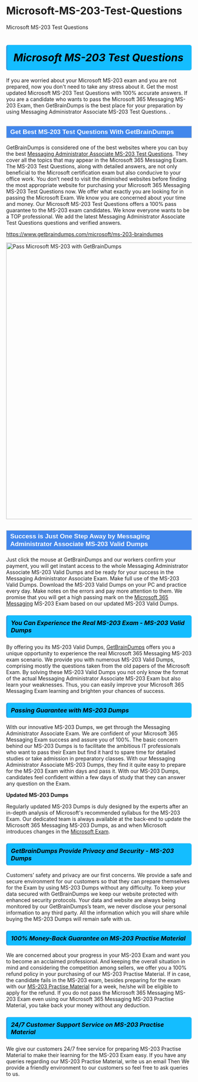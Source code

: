 # Microsoft-MS-203-Test-Questions
Microsoft MS-203 Test Questions
<h1><strong><span style="display: block; color: #000000; background: #14BDFF; border: 0.5px solid #AED6F1; border-left: 3px solid #3498DB; padding: .6em; border-radius: 6px;">                     <em>Microsoft MS-203 <span class="exam_variation">Test Questions</span> </em>                </span></strong>            </h1>                        <p>If you are worried about your Microsoft MS-203 exam and you are not prepared, now you don't need to take any stress about it.             Get the most updated Microsoft MS-203 <span class="exam_variation">Test Questions</span> with 100% accurate answers. If you are a candidate who wants to pass the             Microsoft 365 Messaging MS-203 Exam, then GetBrainDumps is the best place for your preparation by using Messaging Administrator Associate MS-203 <span class="exam_variation">Test Questions</span>. .</p>                        <h2 style="background: #4287ec; border: 1px solid #cccccc; padding: 5px 10px;">                <span style="color: #ffffff;">                    <span style="font-size: 11pt;">                        <span style="line-height: normal;">                            <span style="font-family: Calibri,sans-serif;">                                <strong>                                    <span style="font-size: 13.0pt;">Get Best MS-203 <span class="exam_variation">Test Questions</span> With GetBrainDumps</span>                                </strong>                            </span>                        </span>                    </span>                </span>            </h2>                        <p>GetBrainDumps is considered one of the best websites where you can buy the best <a href="https://www.getbraindumps.com/microsoft/messaging-administrator-associate-braindumps.html">Messaging Administrator Associate MS-203 <span class="exam_variation">Test Questions</span></a>.             They cover all the topics that may appear in the Microsoft 365 Messaging Exam. The MS-203 <span class="exam_variation">Test Questions</span>,             along with detailed answers, are not only beneficial to the Microsoft certification exam but also conducive to your office work.             You don’t need to visit the diminished websites before finding the most appropriate website for purchasing your             Microsoft 365 Messaging MS-203 <span class="exam_variation">Test Questions</span> now. We offer what exactly you are looking for in passing the Microsoft Exam.             We know you are concerned about your time and money. Our Microsoft MS-203 <span class="exam_variation">Test Questions</span> offers a 100% pass guarantee to the             MS-203 exam candidates. We know everyone wants to be a TOP professional. We add the latest Messaging Administrator Associate <span class="exam_variation">Test Questions</span> questions and verified answers.</p>                        <p><a href="https://www.getbraindumps.com/microsoft/ms-203-braindumps">https://www.getbraindumps.com/microsoft/ms-203-braindumps</a></p>                        <p><a href="https://www.getbraindumps.com/"><img src="https://www.getbraindumps.com/images/get-updated-exam-questions-with-discount-getbraindumps.jpg" class="postImage" alt="Pass Microsoft MS-203 with GetBrainDumps" width="750"></a></p>                            <h2 style="background: #4287ec; border: 1px solid #cccccc; padding: 5px 10px;">                <span style="color: #ffffff;">                    <span style="font-size: 11pt;">                        <span style="line-height: normal;">                            <span style="font-family: Calibri,sans-serif;">                                <strong>                                    <span style="font-size: 13.0pt;">Success is Just One Step Away by Messaging Administrator Associate MS-203 <span class="exam_variation2">Valid Dumps</span></span>                                </strong>                            </span>                        </span>                    </span>                </span>            </h2>                        <p>Just click the mouse at GetBrainDumps and our workers confirm your payment, you will get instant access to the whole Messaging Administrator Associate MS-203 <span class="exam_variation2">Valid Dumps</span>             and be ready for your success in the Messaging Administrator Associate Exam. Make full use of the MS-203 <span class="exam_variation2">Valid Dumps</span>. Download the MS-203 <span class="exam_variation2">Valid Dumps</span> on your             PC and practice every day. Make notes on the errors and pay more attention to them. We promise that you will get a high passing mark on the             <a href="https://www.getbraindumps.com/microsoft/ms-203-braindumps">Microsoft 365 Messaging</a> MS-203 Exam based on our updated MS-203 <span class="exam_variation2">Valid Dumps</span>.</p>                        <h3>                <strong>                    <span style="display: block; color: #000000; background: #14BDFF; border: 0.5px solid #AED6F1; border-left: 3px solid #3498DB; padding: .6em; border-radius: 6px;">                        <em>You Can Experience the Real MS-203 Exam - MS-203 <span class="exam_variation2">Valid Dumps</span></em>                    </span>                </strong>            </h3>                        <p>By offering you its MS-203 <span class="exam_variation2">Valid Dumps</span>, <a href="https://www.getbraindumps.com/">GetBrainDumps</a> offers you a unique opportunity to experience the real             Microsoft 365 Messaging MS-203 exam scenario. We provide you with numerous MS-203 <span class="exam_variation2">Valid Dumps</span>, comprising mostly             the questions taken from the old papers of the Microsoft Exam. By solving these MS-203 <span class="exam_variation2">Valid Dumps</span> you not only know the format of the actual             Messaging Administrator Associate MS-203 Exam but also learn your weaknesses. Thus, you can easily improve your             Microsoft 365 Messaging Exam learning and brighten your chances of success.</p>                        <h3>                <strong>                    <span style="display: block; color: #000000; background: #14BDFF; border: 0.5px solid #AED6F1; border-left: 3px solid #3498DB; padding: .6em; border-radius: 6px;">                        <em>Passing Guarantee with MS-203 <span class="exam_variation3">Dumps</span></em>                    </span>                </strong>            </h3>                        <p>With our innovative MS-203 <span class="exam_variation3">Dumps</span>, we get through the Messaging Administrator Associate Exam. We are confident of your Microsoft 365 Messaging Exam             success and assure you of 100%. The basic concern behind our MS-203 <span class="exam_variation3">Dumps</span> is to facilitate the ambitious IT professionals who want to pass their             Exam but find it hard to spare time for detailed studies or take admission in preparatory classes. With our Messaging Administrator Associate MS-203 <span class="exam_variation3">Dumps</span>, they             find it quite easy to prepare for the MS-203 Exam within days and pass it. With our MS-203 <span class="exam_variation3">Dumps</span>, candidates feel confident within a few days of             study that they can answer any question on the Exam.</p>                        <p><strong>Updated MS-203 <span class="exam_variation3">Dumps</span></strong></p>                        <p>Regularly updated MS-203 <span class="exam_variation3">Dumps</span> is duly designed by the experts after an in-depth analysis of Microsoft's recommended syllabus for the MS-203 Exam.             Our dedicated team is always available at the back-end to update the Microsoft 365 Messaging MS-203 <span class="exam_variation3">Dumps</span>,             as and when Microsoft introduces changes in the <a href="https://www.getbraindumps.com/microsoft-braindumps.html">Microsoft Exam</a>.</p>                        <h3>                <strong>                    <span style="display: block; color: #000000; background: #14BDFF; border: 0.5px solid #AED6F1; border-left: 3px solid #3498DB; padding: .6em; border-radius: 6px;">                        <em>GetBrainDumps Provide Privacy and Security - MS-203 <span class="exam_variation3">Dumps</span></em>                    </span>                </strong>            </h3>                        <p>Customers’ safety and privacy are our first concerns. We provide a safe and secure environment for our customers so that they can prepare themselves for the Exam by using             MS-203 <span class="exam_variation3">Dumps</span> without any difficulty. To keep your data secured with GetBrainDumps we keep our website protected with enhanced security protocols. Your data and website             are always being monitored by our GetBrainDumps’s team, we never disclose your personal information to any third party. All the information which you will share while buying             the MS-203 <span class="exam_variation3">Dumps</span> will remain safe with us.</p>                        <h3>                <strong>                    <span style="display: block; color: #000000; background: #14BDFF; border: 0.5px solid #AED6F1; border-left: 3px solid #3498DB; padding: .6em; border-radius: 6px;">                        <em>100% Money-Back Guarantee on MS-203 <span class="exam_variation4">Practise Material</span></em>                    </span>                </strong>            </h3>                        <p>We are concerned about your progress in your MS-203 Exam and want you to become an acclaimed professional. And keeping the overall situation in mind and             considering the competition among sellers, we offer you a 100% refund policy in your purchasing of our MS-203 <span class="exam_variation4">Practise Material</span>. If in case, the candidate fails in the             MS-203 exam, besides preparing for the exam with our <a href="https://www.getbraindumps.com/microsoft/ms-203-braindumps">MS-203 <span class="exam_variation4">Practise Material</span></a> for a week, he/she will be eligible to apply for the refund. If you do not pass the             Microsoft 365 Messaging MS-203 Exam even using our Microsoft 365 Messaging MS-203 <span class="exam_variation4">Practise Material</span>, you             take back your money without any deduction.</p>                        <h3>                <strong>                    <span style="display: block; color: #000000; background: #14BDFF; border: 0.5px solid #AED6F1; border-left: 3px solid #3498DB; padding: .6em; border-radius: 6px;">                        <em>24/7 Customer Support Service on MS-203 <span class="exam_variation4">Practise Material</span></em>                    </span>                </strong>            </h3>                        <p>We give our customers 24/7 free service for preparing MS-203 <span class="exam_variation4">Practise Material</span> to make their learning for the MS-203 Exam easy. If you have any queries regarding our             MS-203 <span class="exam_variation4">Practise Material</span>, write us an email Then We provide a friendly environment to our customers so feel free to ask queries to us.</p>                    
